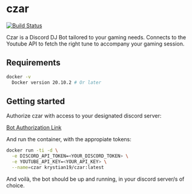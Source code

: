 # czar

[![Build Status](https://github.com/Krystian19/czar/workflows/build/badge.svg)](https://github.com/Krystian19/czar/actions)

Czar is a Discord DJ Bot tailored to your gaming needs. Connects to the Youtube API to fetch the right tune to accompany your gaming session.

## Requirements

```sh
docker -v
  Docker version 20.10.2 # Or later
```

## Getting started

Authorize czar with access to your designated discord server:

[Bot Authorization Link](https://discordapp.com/oauth2/authorize?client_id=797110597565153280&scope=bot)

And run the container, with the appropiate tokens:

```sh
docker run -ti -d \
  -e DISCORD_API_TOKEN=<YOUR_DISCORD_TOKEN> \
  -e YOUTUBE_API_KEY=<YOUR_API_KEY> \
  --name=czar krystian19/czar:latest
```

And voilà, the bot should be up and running, in your discord server/s of choice.
